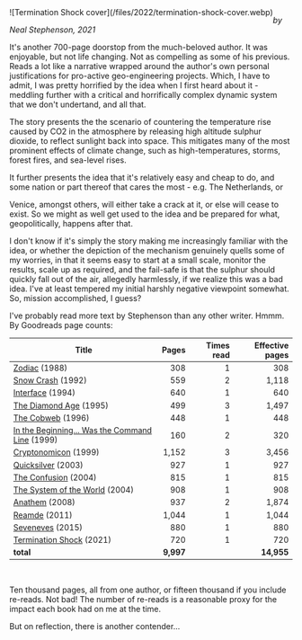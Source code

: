 <!--
.. title: Termination Shock
.. slug: termination-shock
.. date: 2022-01-14 09:20:55 UTC-06:00
.. tags: media,book,novel,fiction,science-fiction,environment
-->

<span style="float: left">
![Termination Shock cover](/files/2022/termination-shock-cover.webp)
</span>

*by Neal Stephenson, 2021*

It's another 700-page doorstop from the much-beloved author. It was enjoyable,
but not life changing. Not as compelling as some of his previous. Reads a lot
like a narrative wrapped around the author's own personal justifications for
pro-active geo-engineering projects. Which, I have to admit, I was pretty
horrified by the idea when I first heard about it - meddling further with a
critical and horrifically complex dynamic system that we don't undertand, and
all that.

The story presents the the scenario of countering the temperature rise caused
by CO2 in the atmosphere by releasing high altitude sulphur dioxide, to reflect
sunlight back into space. This mitigates many of the most prominent effects of
climate change, such as high-temperatures, storms, forest fires, and sea-level
rises.

It further presents the idea that it's relatively easy and cheap to do, and
some nation or part thereof that cares the most - e.g. The Netherlands, or

Venice, amongst others, will either take a crack at it, or else will cease to
exist. So we might as well get used to the idea and be prepared for what,
geopolitically, happens after that.

I don't know if it's simply the story making me increasingly familiar with the
idea, or whether the depiction of the mechanism genuinely quells some of my
worries, in that it seems easy to start at a small scale, monitor the results,
scale up as required, and the fail-safe is that the sulphur should quickly fall
out of the air, allegedly harmlessly, if we realize this was a bad idea. I've
at least tempered my initial harshly negative viewpoint somewhat. So, mission
accomplished, I guess?

I've probably read more text by Stephenson than any other writer. Hmmm. By
Goodreads page counts:

| Title                          | Pages | Times read | Effective pages |
|--------------------------------|------:|-----------:|----------------:|
| [Zodiac](https://www.goodreads.com/book/show/825.Zodiac) (1988)                   |   308 | 1          |   308           |
| [Snow Crash](https://www.goodreads.com/book/show/40651883-snow-crash) (1992)      |   559 | 2          | 1,118           |
| [Interface](https://www.goodreads.com/book/show/828.Interface) (1994)             |   640 | 1          |   640           |
| [The Diamond Age](https://www.goodreads.com/book/show/827.The_Diamond_Age) (1995) |   499 | 3          | 1,497           |
| [The Cobweb](https://www.goodreads.com/book/show/824.The_Cobweb) (1996)           |   448 | 1          |   448           |
| [In the Beginning... Was the Command Line](https://www.goodreads.com/book/show/40383049-in-the-beginning-was-the-command-line) (1999) |   160 | 2          |   320           |
| [Cryptonomicon](https://www.goodreads.com/book/show/816.Cryptonomicon) (1999)     | 1,152 | 3          | 3,456           |
| [Quicksilver](https://www.goodreads.com/book/show/823.Quicksilver) (2003)         |   927 | 1          |   927           |
| [The Confusion](https://www.goodreads.com/book/show/822.The_Confusion) (2004)     |   815 | 1          |   815           |
| [The System of the World](https://www.goodreads.com/book/show/116257.The_System_of_the_World) (2004) |   908 | 1          |   908           |
| [Anathem](https://www.goodreads.com/book/show/2845024-anathem) (2008)             |   937 | 2          | 1,874           |
| [Reamde](https://www.goodreads.com/book/show/10552338-reamde) (2011)              | 1,044 | 1          | 1,044           |
| [Seveneves](https://www.goodreads.com/book/show/22816087-seveneves) (2015)        |   880 | 1          |   880           |
| [Termination Shock](https://www.goodreads.com/book/show/57094295-termination-shock) (2021) |   720 | 1          |   720           |
|                                                                     **total** | **9,997** |            | **14,955**      |

<br />

Ten thousand pages, all from one author, or fifteen thousand if you include
re-reads. Not bad! The number of re-reads is a reasonable proxy for the impact
each book had on me at the time.

But on reflection, there is another contender...

<br style="clear: left" />

